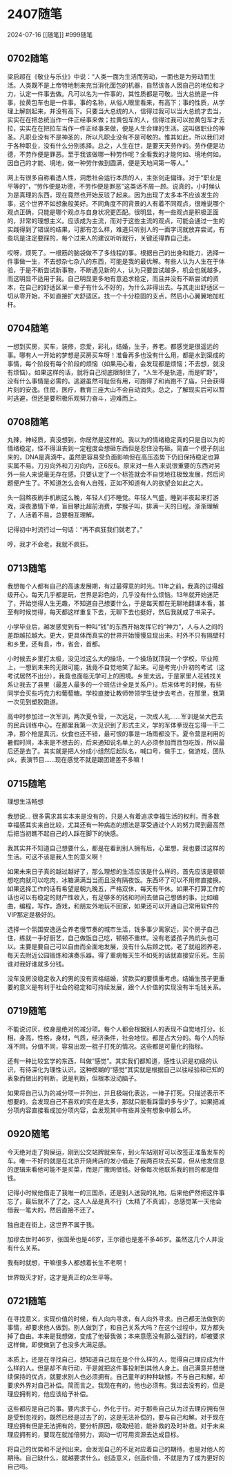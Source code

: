 # 2407随笔
2024-07-16
[[随笔]]
#999随笔 
## 0702随笔

梁启超在《敬业与乐业》中说：“人类一面为生活而劳动，一面也是为劳动而生活。人类既不是上帝特地制来充当消化面包的机器，自然该各人因自己的地位和才力，认定一件事去做。凡可以名为一件事的，其性质都是可敬。当大总统是一件事，拉黄包车也是一件事。事的名称，从俗人眼里看来，有高下；事的性质，从学理上解剖起来，并没有高下。只要当大总统的人，信得过我可以当大总统才去当，实实在在把总统当作一件正经事来做；拉黄包车的人，信得过我可以拉黄包车才去拉，实实在在把拉车当作一件正经事来做，便是人生合理的生活。这叫做职业的神圣。凡职业没有不是神圣的，所以凡职业没有不是可敬的。惟其如此，所以我们对于各种职业，没有什么分别拣择。总之，人生在世，是要天天劳作的。劳作便是功德，不劳作便是罪恶。至于我该做哪一种劳作呢？全看我的才能何如、境地何如。因自己的才能、境地，做一种劳作做到圆满，便是天地间第一等人。”

网上有很多自称看透人性，洞悉社会运行本质的人，主张剑走偏锋。对于“职业是平等的”，“劳作便是功德，不劳作便是罪恶”这类话不屑一顾。说真的，小时候认为是真理的东西，现在竟然也开始反驳了起来。因为出现了太多本不应该发生的事，这个世界不如想象般美好。不同角度不同背景的人有着不同观点，很难说哪个观点正确，只能是哪个观点与自身状况更匹配。很明显，有一些观点是积极正面的，非常的理想主义。应该成为主流，而对于这些主流的观点，可能会通过一生的实践得到了错误的结果，可那有怎么样，难道只听别人的一面字词就放弃尝试，有些坑是注定要踩的，每个过来人的建议听听就行，关键还得靠自己走。

哎呀，烦死了。一根筋的脑袋做不了多线程的事。根据自己的出身和能力，选择一件事做一生，不去想杂七杂八的东西，可能是我的最优解。有些人认为人生在于体验，于是不断尝试新事物，不断遇见新的人，认为只要尝试越多，机会也就越多。而这明显不适用于我。自己明显更多地有意追求稳定，而且并没有不断尝试的资本，在自己的舒适区呆一辈子有什么不好的，为什么非得出去。与其走出舒适区一切从零开始，不如直接扩大舒适区。找一个十分稳固的支点，然后小心翼翼地加杠杆。

## 0704随笔

一想到买房，买车，装修，恋爱，彩礼，结婚，生子，养老。都感觉是很遥远的事。哪有人一开始的梦想是买房买车呀！准备再多也没有什么用，都是水到渠成的事情，每个阶段有每个阶段的烦恼（如果用心看，会发现都是烦恼；不去想，就没有烦恼）。如果这样的话，就将自己彻底限制住了，“人生不是轨道，而是旷野”，没有什么事情是必需的。逃避虽然可耻但有用，可跑得了和尚跑不了庙，只会获得片刻的安逸。住房，医疗，教育三座大山不会自动消失。总之，了解现实后可以暂时逃避，但还是要积极乐观努力奋斗，迎难而上。

## 0708随笔

丸辣，神经质，真没想到，你居然是这样的。我以为的情绪稳定真的只是自以为的情绪稳定，怪不得沮丧到一定程度会想砸东西但是忍住没有砸。简直一个模子刻出来的，DNA是真滴牛。虽然更容易受负面影响但在高压态势下仍旧保持稳定也算实属不易。刀刃向外和刀刃向内，正6反6。原来对一些人来说很重要的东西对另外一些人来说毫无存在感。只要认定了一个标签就会不自觉地往极致发展，然后问题便产生了。不知道怎么会有人自残，正如不知道有人的欲望会如此之大。

头一回熬夜刷手机刷这么晚，年轻人们不睡觉。年轻人气盛，睡到半夜起来打游戏，深夜激情下单，盲目攀比超前消费，学猴子叫，排满一天的日程。渐渐理解了，人活着不易，总要相互理解。

记得初中时流行过一句话：“再不疯狂我们就老了。”

哼，我才不会老，我就不疯狂。

## 0713随笔


我想每个人都有自己的高速发展期，有过最得意的时光。11年之前，我真的过得超级开心，每天几乎都是玩，世界是彩色的，几乎没有什么烦恼。13年就开始迷茫了，开始觉得人生无趣，不知道自己想要什么，于是每天都在无聊地翻课本看，甚至有时候觉得，每天都这样重复下去，无聊下去也挺好，然后我就成了书呆子。

小学毕业后，越发感觉到有一种叫“钱”的东西开始发挥它的“神力”，人与人之间的差距越拉越大。更大，更具体而真实的世界开始慢慢显现出来。村外不只有隔壁村和乡里，还有县，市，省会，首都。

小时候去乡里打太极，没见过这么大的操场，一个操场就顶我一个学校，毕业照上，一想到未来的无限可能，我竟不自觉地笑了起来。可是考完小升初的考试（这考试居然不出分），我竟也面临无学可上的困境。乡里太远，于是家里人花钱找关系让我去了县里（最差人最多的一个班估计全是关系户）。后来体考的时候，有些同学会买些巧克力和葡萄糖。学校直接让教师带领学生徒步去考点，在那里，我第一次见到塑胶跑道。

高中时参加过一次军训，两次夏令营，一次远足，一次成人礼……军训是坐大巴去的民兵训练中心，在那里我第一次见识到了形式主义，学的军体拳现在忘得一干二净，那个枪是真沉，伙食也还不错，最可恨的事是一场雨都没下。夏令营是利用的暑假时间，本来是不想去的，后来通知说名单上的人必须参加而且包吃饭，所以最后还是去了。其实就是把人分成小组然后起队名，喊口号，做手工，做游戏，团队pk，表演节目……现在感觉不就是跟团建差不多嘛！

## 0715随笔

理想生活畅想

我想说… 很多需求其实本来是没有的，只是人有着追求幸福生活的权利，而多数幸福感其实来自比较，尤其还有一种病态的想法是享受通过个人的努力爬到最高然后把当初瞧不起自己的人踩在脚下的快感。

我其实并不知道自己想要什么，都是在看到别人拥有后，心里想，我也要过这样的生活。可这不该是我人生的意义啊！

如果未来日子真的越过越好了，那么理想的生活应该是什么样的。首先应该是顿顿想吃肉就可以吃肉，冰箱满满当当而且没有隔夜饭。东西坏了可以不用修直接换。如果选择工作的话有希望是朝九晚五，严格双休，每天有午休。如果不打算工作的话也可以有稳定的财产性收入，有足够多的钱和时间去做自己想做的事。比如编曲，编程，写作，游戏，和朋友外地玩不回家，如果还可以开通自己常用软件的VIP那定是极好的。

选择一个氛围安逸适合养老慢节奏的城市生活，钱多事少离家近，买个房子自己住，练就一手好厨艺，自己做饭自己吃，顿顿不重样。没有老婆孩子热炕头也可以。主要是要自己可以自由而全面地发展，没有什么后顾之忧。老了就组团养老，每天去附近公园锻炼和演奏乐器。得了重病每天生不如死的话就直接安乐死。生前谁对我好谁就多分钱。

没车没房没稳定收入的男的没有资格结婚，贷款买的要慎重考虑。结婚生孩子更重要的意义是有利于社会的稳定和可持续发展，跟个人价值的实现没有半毛钱关系。

## 0719随笔

不能说讨厌，纹身是绝对的减分项。每个人都会根据别人的表现不自觉地打分。长相，身高，性格，身材，气质，经济条件，社会地位。都是占大分的。每个人的标准不同，分值不同，容易出现一棍子打死的情况。这些都是可量化的指标。

还有一种比较玄学的东西，叫做“感觉”。其实我们都知道，感性认识是初级的认识，有待深化为理性认识。这种模糊的“感觉”其实就是根据自己以往经验和已知的表象而做出的判断，说是判断，但根本没动脑子。

如果将自己认为的减分项一并列出，并且极端化表达，一棒子打死。只描述表示不想要的。会发现自己不喜欢的实在是太多，那就只能看踩雷的多与少了。如果把减分项内容直接看成加分项内容，会发现其中有些并没有想象中那么坏。

## 0920随笔

今天绝对走了狗屎运，刚到公交站牌就来车，到火车站刚好可以改签正准备发车的车。唯一不好的就是在北京开烧烤店的发小借走了我两百块去买菜，但从他发信息的逻辑来看他可能不是买菜，而是广撒网借钱。好像每次他联系我的目的都是借钱。

记得小时候他借走了我唯一的三国杀，还是别人送我的礼物。后来他俨然把这件事忘了，最后就不了了之。这人人品是真不行（太精了不真诚），总感觉某一天他会借我一笔大的，然后直接不还了。


独自走在街上，这世界不属于我。

加缪去世时46岁，张国荣也是46岁，王尔德也是差不多46岁。虽然这几个人并没有什么关系。

我有时就想，干嘛很多人都想着长生不老啊！

世界毁灭才好，这才是真正的众生平等。

## 0721随笔

在寻找意义，实现价值的时候，有人向内寻求，有人向外寻求。自己都无法做到的事情，却要求他人做到。别人做到了，和自己关系大吗？在这个过程中，双方都失掉了自由。本来是我想做，变成了他替我做；本来意愿没有那么强烈的，却被要求这样做，即使做到了也没多大满足感。

本质上，还是在寻找自己，想知道自己现在是个什么样的人，觉得自己理应成为什么样的人。但是却不肯行动，于是就把这件事投射到其他人身上。自己满意并想继续保持的优点，就要求别人也必须拥有。自己童年的种种缺憾，不与自己和解，却要求外界对自己补偿。简而言之。我现在有的，他也必须有。我过去没有的，但是理应拥有的，他应该给予补偿。

这些都应是自己的事。要内求于心，外化于行。对于那些自己认为过去理应拥有但是受到忽视的，既然已经是过去了的，这是无法补偿的，要与自己和解。对于现在理应拥有但是无法拥有的，要分析原因，吸取经验，能补救的及时补救。对于未来理应拥有的，要现在就加倍努力，调动一切可用资源去达成目标。

将自己的优势和不足列出来。会发现自己的不足对应着自己的期待，也是对他人的期待。自己缺什么，就越要求什么。创造意义，创造价值，不就是为了成为更好的自己吗。

